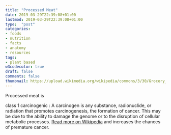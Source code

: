 ```yaml
---
title: "Processed Meat"
date: 2019-03-29T22:39:08+01:00
lastmod: 2019-03-29T22:39:08+01:00
type:  "post"
categories:
- foods
- nutrition
- facts
- anatomy
- resources
tags:
- plant based
w3codecolor: true
draft: false
comments: false
thumbnail: https://upload.wikimedia.org/wikipedia/commons/3/30/Grocery_store_in_Rome.jpg
---
```


Processed meat is

class 1 carcinogenic
: A carcinogen is any substance, radionuclide, or radiation that promotes carcinogenesis, the formation of cancer. This may be due to the ability to damage the genome or to the disruption of cellular metabolic processes.
      <a class="w3-button" href="https://en.wikipedia.org/wiki/Carcinogen" target="_blank">Read more on Wikipedia</a>
   and increases the chances of premature cancer.
